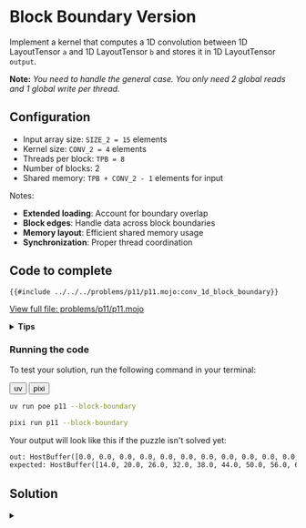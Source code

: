 # Block Boundary Version

Implement a kernel that computes a 1D convolution between 1D LayoutTensor `a` and 1D LayoutTensor `b` and stores it in 1D LayoutTensor `output`.

**Note:** _You need to handle the general case. You only need 2 global reads and 1 global write per thread._


## Configuration
- Input array size: `SIZE_2 = 15` elements
- Kernel size: `CONV_2 = 4` elements
- Threads per block: `TPB = 8`
- Number of blocks: 2
- Shared memory: `TPB + CONV_2 - 1` elements for input

Notes:
- **Extended loading**: Account for boundary overlap
- **Block edges**: Handle data across block boundaries
- **Memory layout**: Efficient shared memory usage
- **Synchronization**: Proper thread coordination

## Code to complete

```mojo
{{#include ../../../problems/p11/p11.mojo:conv_1d_block_boundary}}
```
<a href="{{#include ../_includes/repo_url.md}}/blob/main/problems/p11/p11.mojo" class="filename">View full file: problems/p11/p11.mojo</a>

<details>
<summary><strong>Tips</strong></summary>

<div class="solution-tips">

1. Use `tb[dtype]().row_major[TPB + CONV_2 - 1]().shared().alloc()` for shared memory
2. Load main data: `shared_a[local_i] = a[global_i]`
3. Load boundary: `if local_i < CONV_2 - 1` handle next block data
4. Load kernel: `shared_b[local_i] = b[local_i]`
5. Sum within input bounds: `if global_i + j < SIZE_2`

</div>
</details>

### Running the code

To test your solution, run the following command in your terminal:

<div class="code-tabs" data-tab-group="package-manager">
  <div class="tab-buttons">
    <button class="tab-button">uv</button>
    <button class="tab-button">pixi</button>
  </div>
  <div class="tab-content">

```bash
uv run poe p11 --block-boundary
```

  </div>
  <div class="tab-content">

```bash
pixi run p11 --block-boundary
```

  </div>
</div>

Your output will look like this if the puzzle isn't solved yet:
```txt
out: HostBuffer([0.0, 0.0, 0.0, 0.0, 0.0, 0.0, 0.0, 0.0, 0.0, 0.0, 0.0, 0.0, 0.0, 0.0, 0.0])
expected: HostBuffer([14.0, 20.0, 26.0, 32.0, 38.0, 44.0, 50.0, 56.0, 62.0, 68.0, 74.0, 80.0, 41.0, 14.0, 0.0])
```

## Solution

<details class="solution-details">
<summary></summary>

```mojo
{{#include ../../../solutions/p11/p11.mojo:conv_1d_block_boundary_solution}}
```

<div class="solution-explanation">

The solution handles block boundary cases in 1D convolution using extended shared memory. Here's a detailed analysis:

### Memory layout and sizing
```txt
Test Configuration:
- Full array size: SIZE_2 = 15 elements
- Grid: 2 blocks × 8 threads
- Convolution kernel: CONV_2 = 4 elements

Block 0 shared memory:  [0 1 2 3 4 5 6 7|8 9 10]  // TPB(8) + (CONV_2-1)(3) padding
Block 1 shared memory:  [8 9 10 11 12 13 14|0 0]  // Second block with padding

Size calculation:
- Main data: TPB elements (8)
- Overlap: CONV_2 - 1 elements (4 - 1 = 3)
- Total: TPB + CONV_2 - 1 = 8 + 4 - 1 = 11 elements
```

### Implementation details

1. **Shared Memory Allocation**:
   ```mojo
   # First: account for padding needed for convolution window
   shared_a = tb[dtype]().row_major[TPB + CONV_2 - 1]().shared().alloc()
   shared_b = tb[dtype]().row_major[CONV_2]().shared().alloc()
   ```
   This allocation pattern ensures we have enough space for both the block's data and the overlap region.

2. **Data Loading Strategy**:
   ```mojo
   # Main block data
   if global_i < a_size:
       shared_a[local_i] = a[global_i]

   # Boundary data from next block
   if local_i < CONV_2 - 1:
       next_idx = global_i + TPB
       if next_idx < a_size:
           shared_a[TPB + local_i] = a[next_idx]
       else:
           # Initialize out-of-bounds elements to 0 to avoid reading from uninitialized memory
           # which is an undefined behavior
           shared_a[TPB + local_i] = 0
   ```
   - Only threads with `local_i < CONV_2 - 1` load boundary data
   - Prevents unnecessary thread divergence
   - Maintains memory coalescing for main data load
   - Explicitly zeroes out-of-bounds elements to avoid undefined behavior

3. **Kernel Loading**:
   ```mojo
   if local_i < b_size:
       shared_b[local_i] = b[local_i]
   ```
   - Single load per thread
   - Bounded by kernel size

4. **Convolution Computation**:
   ```mojo
   if global_i < a_size:
       var local_sum: output.element_type = 0
       @parameter
       for j in range(CONV_2):
           if global_i + j < SIZE_2:
               local_sum += shared_a[local_i + j] * shared_b[j]
   ```
   - Uses `@parameter` for compile-time loop unrolling
   - Proper type inference with `output.element_type`
   - Semantically correct bounds check: only compute convolution for valid input positions

### Memory access pattern analysis

1. **Block 0 Access Pattern**:
   ```txt
   Thread 0: [0 1 2 3] × [0 1 2 3]
   Thread 1: [1 2 3 4] × [0 1 2 3]
   Thread 2: [2 3 4 5] × [0 1 2 3]
   ...
   Thread 7: [7 8 9 10] × [0 1 2 3]  // Uses overlap data
   ```

2. **Block 1 Access Pattern**:
   ```txt
   Thread 0: [8 9 10 11] × [0 1 2 3]
   Thread 1: [9 10 11 12] × [0 1 2 3]
   ...
   Thread 7: [14 0 0 0] × [0 1 2 3]  // Zero padding at end
   ```

### Performance optimizations

1. **Memory Coalescing**:
   - Main data load: Consecutive threads access consecutive memory
   - Boundary data: Only necessary threads participate
   - Single barrier synchronization point

2. **Thread Divergence Minimization**:
   - Clean separation of main and boundary loading
   - Uniform computation pattern within warps
   - Efficient bounds checking

3. **Shared Memory Usage**:
   - Optimal sizing to handle block boundaries
   - No bank conflicts in access pattern
   - Efficient reuse of loaded data

4. **Boundary Handling**:
   - Explicit zero initialization for out-of-bounds elements which prevents reading from uninitialized shared memory
   - Semantically correct boundary checking using `global_i + j < SIZE_2` instead of shared memory bounds
   - Proper handling of edge cases without over-computation

### Boundary Condition Improvement

The solution uses `if global_i + j < SIZE_2:` rather than checking shared memory bounds. This approach is:

- **Mathematically correct**: Only computes convolution where input data actually exists
- **More efficient**: Avoids unnecessary computations for positions beyond the input array
- **Safer**: Prevents reliance on zero-padding behavior in shared memory

This implementation achieves efficient cross-block convolution while maintaining:
- Memory safety through proper bounds checking
- High performance through optimized memory access
- Clean code structure using LayoutTensor abstractions
- Minimal synchronization overhead
- Mathematically sound boundary handling
</div>
</details>

